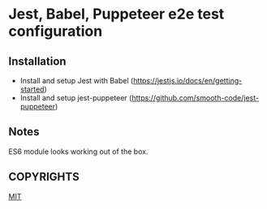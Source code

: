 # Jest, Babel, Puppeteer e2e test configuration

## Installation
* Install and setup Jest with Babel (https://jestjs.io/docs/en/getting-started)
* Install and setup jest-puppeteer (https://github.com/smooth-code/jest-puppeteer)

## Notes
ES6 module looks working out of the box.

## COPYRIGHTS
[MIT](LICENSE.md)
